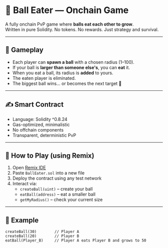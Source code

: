 # 🎱 Ball Eater — Onchain Game     
      
A fully onchain PvP game where **balls eat each other to grow**.      
Written in pure Solidity. No tokens. No rewards. Just strategy and survival.     
     
---    
      
## 🧠 Gameplay      
     
- Each player can **spawn a ball** with a chosen radius (1–100).      
- If your ball is **larger than someone else's**, you can **eat** it.      
- When you eat a ball, its radius is **added** to yours.    
- The eaten player is eliminated.       
- The biggest ball wins... or becomes the next target 🧨        
    
---   
      
## ✍️ Smart Contract        
     
- Language: Solidity ^0.8.24     
- Gas-optimized, minimalistic   
- No offchain components     
- Transparent, deterministic PvP   
   
---  
  
## 🚀 How to Play (using Remix)   
 
1. Open [Remix IDE](https://remix.ethereum.org/)   
2. Paste `BallEater.sol` into a new file   
3. Deploy the contract using any test network  
4. Interact via: 
   - `createBall(uint)` – create your ball   
   - `eatBall(address)` – eat a smaller ball  
   - `getMyRadius()` – check your current size  

---

## 🧪 Example

```solidity
createBall(30)        // Player A
createBall(20)        // Player B
eatBall(Player_B)     // Player A eats Player B and grows to 50
